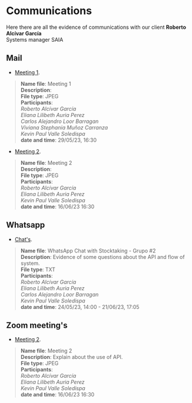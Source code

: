 # Communications  
Here there are all the evidence of communications with our client 
**Roberto Alcívar García**  
Systems manager SAIA  

## Mail  
- [Meeting 1](https://github.com/eauria12/Stocktaking-G2/blob/cliente-servidor/Communications/Mails/Meeting%201.jpeg).  
> **Name file**: Meeting 1  
> **Description**:  
> **File type**: JPEG  
> **Participants**:  
_Roberto Alcívar García_  
_Eliana Lilibeth Auria Perez_  
_Carlos Alejandro Loor Barragan_  
_Viviana Stephania Muñoz Carranza_  
_Kevin Paul Valle Soledispa_  
> **date and time**: 29/05/23, 16:30  
-  [Meeting 2](https://github.com/eauria12/Stocktaking-G2/blob/cliente-servidor/Communications/Mails/Meeting%202.jpeg).  
> **Name file**: Meeting 2  
> **Description**:  
> **File type**: JPEG  
> **Participants**:  
_Roberto Alcívar García_  
_Eliana Lilibeth Auria Perez_  
_Kevin Paul Valle Soledispa_  
> **date and time**: 16/06/23 16:30  

## Whatsapp  
-  [Chat's](https://github.com/eauria12/Stocktaking-G2/blob/cliente-servidor/Communications/Whatsapp/WhatsApp%20Chat%20with%20Stocktaking%20-%20Grupo%20%232.txt).  
> **Name file**: WhatsApp Chat with Stocktaking - Grupo #2  
> **Description**:  Evidence of some questions about the API and flow of system.  
> **File type**: TXT  
> **Participants**:  
_Roberto Alcívar García_  
_Eliana Lilibeth Auria Perez_  
_Carlos Alejandro Loor Barragan_  
_Kevin Paul Valle Soledispa_  
> **date and time**: 24/05/23, 14:00 - 21/06/23, 17:05  

## Zoom meeting's  
-  [Meeting 2](https://github.com/eauria12/Stocktaking-G2/blob/cliente-servidor/Communications/Zoom%20meeting's/Meeting%202.jpeg).  
> **Name file**: Meeting 2  
> **Description**:  Explain about the use of API.  
> **File type**: JPEG  
> **Participants**:  
_Roberto Alcívar García_  
_Eliana Lilibeth Auria Perez_  
_Kevin Paul Valle Soledispa_  
> **date and time**: 16/06/23 16:30  
